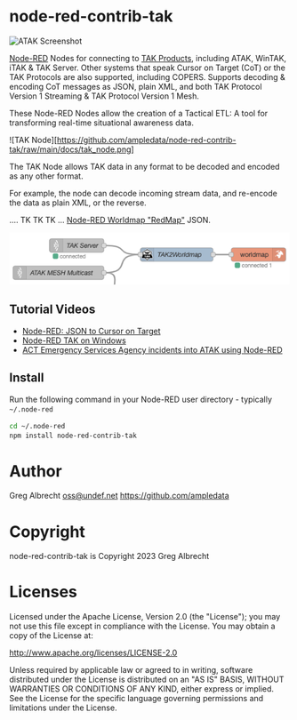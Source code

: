 # node-red-contrib-tak

![ATAK Screenshot](https://github.com/ampledata/node-red-contrib-tak/raw/main/docs/nr_atak_screenshot.png)

[Node-RED](https://www.nodered.org) Nodes for connecting to [TAK Products](https://tak.gov), including ATAK, WinTAK, iTAK & TAK Server. Other systems that speak Cursor on Target (CoT) or the TAK Protocols are also supported, including COPERS. Supports decoding & encoding CoT messages as JSON, plain XML, and both TAK Protocol Version 1 Streaming & TAK Protocol Version 1 Mesh.

These Node-RED Nodes allow the creation of a Tactical ETL: A tool for transforming real-time situational 
awareness data.

![TAK Node][https://github.com/ampledata/node-red-contrib-tak/raw/main/docs/tak_node.png]

The TAK Node allows TAK data in any format to be decoded and encoded as any other format. 

For example, the node can decode incoming stream data, and re-encode the data as plain XML, or 
the reverse.


.... TK TK TK ...
 [Node-RED Worldmap "RedMap"](https://github.com/dceejay/RedMap) JSON.

![TAK2Worldmap in a Node-RED Flow](https://github.com/ampledata/node-red-contrib-tak/raw/main/docs/flow.png)

## Tutorial Videos

* [Node-RED: JSON to Cursor on Target](https://www.youtube.com/watch?v=5i-y3Nc01Hs)
* [Node-RED TAK on Windows](https://www.youtube.com/watch?v=1mHphHhX4lk)
* [ACT Emergency Services Agency incidents into ATAK using Node-RED](https://www.youtube.com/watch?v=1xDQmRZAtFo)

## Install

Run the following command in your Node-RED user directory - typically `~/.node-red`

```bash
cd ~/.node-red
npm install node-red-contrib-tak
```


# Author

Greg Albrecht <oss@undef.net> https://github.com/ampledata


# Copyright

node-red-contrib-tak is Copyright 2023 Greg Albrecht


# Licenses

Licensed under the Apache License, Version 2.0 (the "License");
you may not use this file except in compliance with the License.
You may obtain a copy of the License at:

http://www.apache.org/licenses/LICENSE-2.0

Unless required by applicable law or agreed to in writing, software
distributed under the License is distributed on an "AS IS" BASIS,
WITHOUT WARRANTIES OR CONDITIONS OF ANY KIND, either express or implied.
See the License for the specific language governing permissions and
limitations under the License.